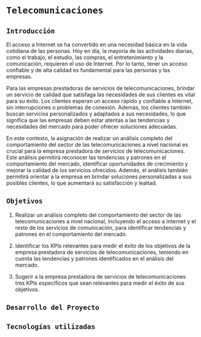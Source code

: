 # ```Telecomunicaciones```

## ```Introducción```

El acceso a Internet se ha convertido en una necesidad básica en la vida cotidiana de las personas. Hoy en día, la mayoría de las actividades diarias, como el trabajo, el estudio, las compras, el entretenimiento y la comunicación, requieren el uso de Internet. Por lo tanto, tener un acceso confiable y de alta calidad es fundamental para las personas y las empresas.

Para las empresas prestadoras de servicios de telecomunicaciones, brindar un servicio de calidad que satisfaga las necesidades de sus clientes es vital para su éxito. Los clientes esperan un acceso rápido y confiable a Internet, sin interrupciones o problemas de conexión. Además, los clientes también buscan servicios personalizados y adaptados a sus necesidades, lo que significa que las empresas deben estar atentas a las tendencias y necesidades del mercado para poder ofrecer soluciones adecuadas.

En este contexto, la asignación de realizar un análisis completo del comportamiento del sector de las telecomunicaciones a nivel nacional es crucial para la empresa prestadora de servicios de telecomunicaciones. Este análisis permitirá reconocer las tendencias y patrones en el comportamiento del mercado, identificar oportunidades de crecimiento y mejorar la calidad de los servicios ofrecidos. Además, el análisis también permitirá orientar a la empresa en brindar soluciones personalizadas a sus posibles clientes, lo que aumentará su satisfacción y lealtad.

## ```Objetivos```

1. Realizar un análisis completo del comportamiento del sector de las telecomunicaciones a nivel nacional, incluyendo el acceso a Internet y el resto de los servicios de comunicación, para identificar tendencias y patrones en el comportamiento del mercado.

2. Identificar los KPIs relevantes para medir el éxito de los objetivos de la empresa prestadora de servicios de telecomunicaciones, teniendo en cuenta las tendencias y patrones identificados en el análisis del mercado.

3. Sugerir a la empresa prestadora de servicios de telecomunicaciones tres KPIs específicos que sean relevantes para medir el éxito de sus objetivos.

## ```Desarrollo del Proyecto```

## ```Tecnologías utilizadas```